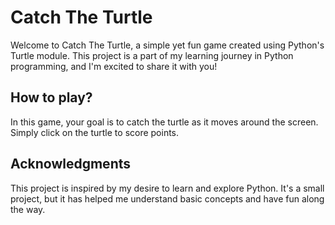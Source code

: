 # Catch The Turtle

Welcome to Catch The Turtle, a simple yet fun game created using Python's Turtle module. 
This project is a part of my learning journey in Python programming, and I'm excited to share it with you!

## How to play?

In this game, your goal is to catch the turtle as it moves around the screen. Simply click on the turtle to score points.

## Acknowledgments

This project is inspired by my desire to learn and explore Python. 
It's a small project, but it has helped me understand basic concepts and have fun along the way.
